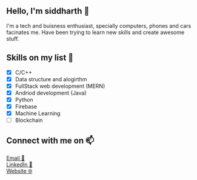 ## **Hello, I'm siddharth 👋**
I'm a tech and buisness enthusiast, specially computers, phones and cars facinates me. Have been trying to learn new skills and create awesome stuff.

## **Skills on my list 🌱**
- [x] C/C++
- [x] Data structure and alogirthm
- [x] FullStack web development (MERN)
- [x] Andriod development (Java)
- [X] Python
- [X] Firebase
- [x] Machine Learning
- [ ] Blockchain

## **Connect with me on 📫**
[Email 📧](sidmya@gmail.com) <br />
[LinkedIn 💼](https://www.linkedin.com/in/siddharth-saumya/) <br />
[Website 🌐](https://siddharthsaumya.github.io/p)
